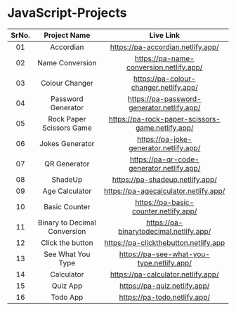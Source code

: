 # JavaScript-Projects
|SrNo.|Project Name| Live Link|
|:---:|:---:|:---:|
|01|Accordian|https://pa-accordian.netlify.app/|
|02|Name Conversion|https://pa-name-conversion.netlify.app/|
|03|Colour Changer|https://pa-colour-changer.netlify.app/|
|04|Password Generator|https://pa-password-generator.netlify.app/|
|05|Rock Paper Scissors Game|https://pa-rock-paper-scissors-game.netlify.app/|
|06|Jokes Generator|https://pa-joke-generator.netlify.app/|
|07|QR Generator|https://pa-qr-code-generator.netlify.app/|
|08|ShadeUp|https://pa-shadeup.netlify.app/|
|09|Age Calculator|https://pa-agecalculator.netlify.app/|
|10|Basic Counter|https://pa-basic-counter.netlify.app/|
|11|Binary to Decimal Conversion|https://pa-binarytodecimal.netlify.app/|
|12|Click the button|https://pa-clickthebutton.netlify.app|
|13|See What You Type|https://pa-see-what-you-type.netlify.app/|
|14|Calculator|https://pa-calculator.netlify.app/|
|15|Quiz App|https://pa-quiz.netlify.app/|
|16|Todo App|https://pa-todo.netlify.app/|
